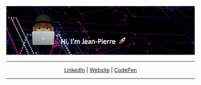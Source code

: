 <div align="center">

<img src="https://github.com/juljeanpierre/juljeanpierre/raw/master/banner_2.png"/>

</div>

- - -

<p align="center">
  <a href="https://www.linkedin.com/in/jean-pierre-julius-872ba240">LinkedIn</a> | <a href="https://www.jeanpierrejulius.com/">Website</a> | <a href="https://codepen.io/juljeanpierre">CodePen</a>
</p>


- - -

<div style="display: flex; justify-content: space-between;">
    <script src="https://tryhackme.com/badge/263358"></script>
    <script src="https://www.hackthebox.eu/badge/369092"></script>
</div>
